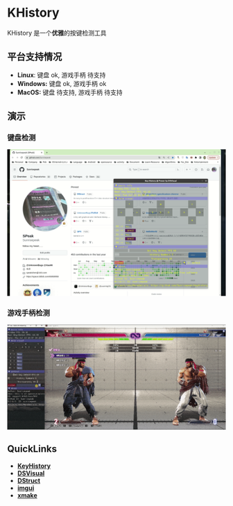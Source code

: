 # KHistory
KHistory 是一个**优雅**的按键检测工具



## 平台支持情况

- **Linux**: 键盘 ok, 游戏手柄 待支持
- **Windows:** 键盘 ok, 游戏手柄 ok
- **MacOS:** 键盘 待支持, 游戏手柄 待支持



## 演示

### 键盘检测
![](docs/imgs/khistory-keyboard.demo.gif)

### 游戏手柄检测
![](docs/imgs/khistory-gamepad.demo.gif)


## QuickLinks

- [**KeyHistory**](https://github.com/Sunrisepeak/KHistory)
- [**DSVisual**](https://github.com/Sunrisepeak/DSVisual)
- [**DStruct**](https://github.com/Sunrisepeak/DStruct)
- [**imgui**](https://github.com/ocornut/imgui)
- [**xmake**](https://github.com/xmake-io/xmake)
